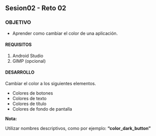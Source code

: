 ## Sesion02 - Reto 02

### OBJETIVO 
 - Aprender como cambiar el color de una aplicación.

#### REQUISITOS 
1. Android Studio
2. GIMP (opcional)


#### DESARROLLO
 Cambiar el color a los siguientes elementos.
* Colores de botones
* Colores de texto
* Colores de título
* Colores de fondo de pantalla

**Nota:**
 
Utilizar nombres descriptivos, como por ejemplo: 
**“color_dark_button”**

   